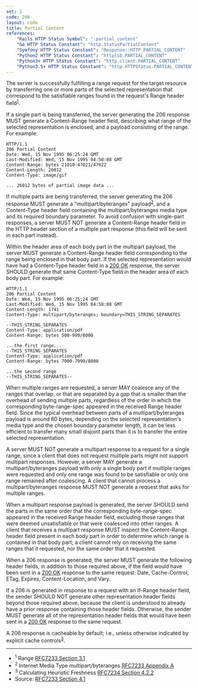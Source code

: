```yaml
---
set: 2
code: 206
layout: code
title: Partial Content
references:
    "Rails HTTP Status Symbol": ":partial_content"
    "Go HTTP Status Constant": "http.StatusPartialContent"
    "Symfony HTTP Status Constant": "Response::HTTP_PARTIAL_CONTENT"
    "Python2 HTTP Status Constant": "httplib.PARTIAL_CONTENT"
    "Python3+ HTTP Status Constant": "http.client.PARTIAL_CONTENT"
    "Python3.5+ HTTP Status Constant": "http.HTTPStatus.PARTIAL_CONTENT"
---
```


The server is successfully fulfilling a range request for the target
resource by transferring one or more parts of the selected
representation that correspond to the satisfiable ranges found in the
request's Range header field<sup>[1](#ref-1)</sup>.

If a single part is being transferred, the server generating the 206
response MUST generate a Content-Range header field, describing what
range of the selected representation is enclosed, and a payload
consisting of the range. For example:

```text
HTTP/1.1
206 Partial Content
Date: Wed, 15 Nov 1995 06:25:24 GMT
Last-Modified: Wed, 15 Nov 1995 04:58:08 GMT
Content-Range: bytes 21010-47021/47022
Content-Length: 26012
Content-Type: image/gif

... 26012 bytes of partial image data ...
```

If multiple parts are being transferred, the server generating the 206
response MUST generate a "multipart/byteranges"
payload<sup>[2](#ref-2)</sup>, and a Content-Type header field
containing the multipart/byteranges media type and its required boundary
parameter. To avoid confusion with single-part responses, a server MUST
NOT generate a Content-Range header field in the HTTP header section of
a multiple part response (this field will be sent in each part instead).

Within the header area of each body part in the multipart payload, the
server MUST generate a Content-Range header field corresponding to the
range being enclosed in that body part. If the selected representation
would have had a Content-Type header field in a [200 OK]({{site.baseurl}}/200) response,
the server SHOULD generate that same Content-Type field in the header
area of each body part. For example:

```text
HTTP/1.1
206 Partial Content
Date: Wed, 15 Nov 1995 06:25:24 GMT
Last-Modified: Wed, 15 Nov 1995 04:58:08 GMT
Content-Length: 1741
Content-Type: multipart/byteranges; boundary=THIS_STRING_SEPARATES

--THIS_STRING_SEPARATES
Content-Type: application/pdf
Content-Range: bytes 500-999/8000

...the first range...
--THIS_STRING_SEPARATES
Content-Type: application/pdf
Content-Range: bytes 7000-7999/8000

...the second range
--THIS_STRING_SEPARATES--
```

When multiple ranges are requested, a server MAY coalesce any of the
ranges that overlap, or that are separated by a gap that is smaller than
the overhead of sending multiple parts, regardless of the order in which
the corresponding byte-range-spec appeared in the received Range header
field. Since the typical overhead between parts of a
multipart/byteranges payload is around 80 bytes, depending on the
selected representation's media type and the chosen boundary parameter
length, it can be less efficient to transfer many small disjoint parts
than it is to transfer the entire selected representation.

A server MUST NOT generate a multipart response to a request for a
single range, since a client that does not request multiple parts might
not support multipart responses. However, a server MAY generate a
multipart/byteranges payload with only a single body part if multiple
ranges were requested and only one range was found to be satisfiable or
only one range remained after coalescing. A client that cannot process a
multipart/byteranges response MUST NOT generate a request that asks for
multiple ranges.

When a multipart response payload is generated, the server SHOULD send
the parts in the same order that the corresponding byte-range-spec
appeared in the received Range header field, excluding those ranges that
were deemed unsatisfiable or that were coalesced into other ranges. A
client that receives a multipart response MUST inspect the Content-Range
header field present in each body part in order to determine which range
is contained in that body part; a client cannot rely on receiving the
same ranges that it requested, nor the same order that it requested.

When a 206 response is generated, the server MUST generate the following
header fields, in addition to those required above, if the field would
have been sent in a [200 OK]({{site.baseurl}}/200) response to the same request: Date,
Cache-Control, ETag, Expires, Content-Location, and Vary.

If a 206 is generated in response to a request with an If-Range header
field, the sender SHOULD NOT generate other representation header fields
beyond those required above, because the client is understood to already
have a prior response containing those header fields. Otherwise, the
sender MUST generate all of the representation header fields that would
have been sent in a [200 OK]({{site.baseurl}}/200) response to the same request.

A 206 response is cacheable by default; i.e., unless otherwise indicated
by explicit cache controls<sup>[3](#ref-3)</sup>.

---

* <span id="ref-1"><sup>1</sup> Range [RFC7233 Section 3.1][2]</span>
* <span id="ref-2"><sup>2</sup> Internet Media Type multipart/byteranges
[RFC7233 Appendix A][3]</span>
* <span id="ref-3"><sup>3</sup> Calculating Heuristic Freshness
[RFC7234 Section 4.2.2][4]</span>
* Source: [RFC7233 Section 4.1][1]

[1]: <{{site.rfcUrl}}/rfc7233#section-4.1>
[2]: <{{site.rfcUrl}}/rfc7233#section-3.1>
[3]: <{{site.rfcUrl}}/rfc7233#appendix-A>
[4]: <{{site.rfcUrl}}/rfc7234#section-4.2.2>
